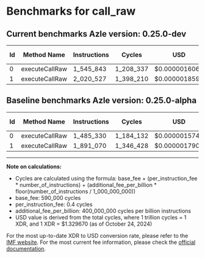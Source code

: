 # Benchmarks for call_raw

## Current benchmarks Azle version: 0.25.0-dev

| Id  | Method Name    | Instructions | Cycles    | USD           | USD/Million Calls | Change                            |
| --- | -------------- | ------------ | --------- | ------------- | ----------------- | --------------------------------- |
| 0   | executeCallRaw | 1_545_843    | 1_208_337 | $0.0000016067 | $1.60             | <font color="red">+60_513</font>  |
| 1   | executeCallRaw | 2_020_527    | 1_398_210 | $0.0000018592 | $1.85             | <font color="red">+129_457</font> |

## Baseline benchmarks Azle version: 0.25.0-alpha

| Id  | Method Name    | Instructions | Cycles    | USD           | USD/Million Calls |
| --- | -------------- | ------------ | --------- | ------------- | ----------------- |
| 0   | executeCallRaw | 1_485_330    | 1_184_132 | $0.0000015745 | $1.57             |
| 1   | executeCallRaw | 1_891_070    | 1_346_428 | $0.0000017903 | $1.79             |

---

**Note on calculations:**

- Cycles are calculated using the formula: base_fee + (per_instruction_fee \* number_of_instructions) + (additional_fee_per_billion \* floor(number_of_instructions / 1_000_000_000))
- base_fee: 590_000 cycles
- per_instruction_fee: 0.4 cycles
- additional_fee_per_billion: 400_000_000 cycles per billion instructions
- USD value is derived from the total cycles, where 1 trillion cycles = 1 XDR, and 1 XDR = $1.329670 (as of October 24, 2024)

For the most up-to-date XDR to USD conversion rate, please refer to the [IMF website](https://www.imf.org/external/np/fin/data/rms_sdrv.aspx).
For the most current fee information, please check the [official documentation](https://internetcomputer.org/docs/current/developer-docs/gas-cost#execution).
